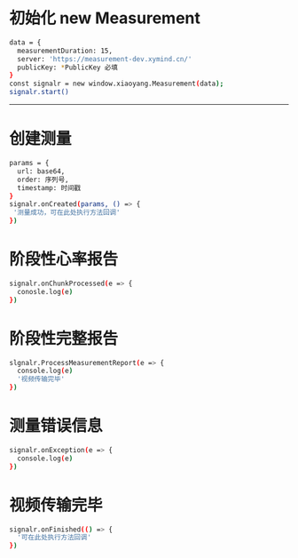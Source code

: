 # 初始化 new Measurement
```bash
data = {
  measurementDuration: 15,
  server: 'https://measurement-dev.xymind.cn/'
  publicKey: *PublicKey 必填
}
const signalr = new window.xiaoyang.Measurement(data);
signalr.start()
```
---
# 创建测量
```bash
params = {
  url: base64,
  order: 序列号,
  timestamp: 时间戳
}
signalr.onCreated(params, () => {
 '测量成功，可在此处执行方法回调'
})
```
# 阶段性心率报告
```bash
signalr.onChunkProcessed(e => {
  conosle.log(e)
})
```
# 阶段性完整报告
```bash
slgnalr.ProcessMeasurementReport(e => {
  console.log(e)
  '视频传输完毕'
})
```
# 测量错误信息
```bash
signalr.onException(e => {
  console.log(e) 
})
```

# 视频传输完毕
```bash
signalr.onFinished(() => {
  '可在此处执行方法回调'
})
```


